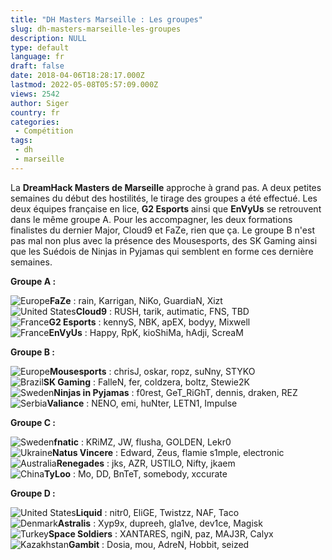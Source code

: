 ```yaml
---
title: "DH Masters Marseille : Les groupes"
slug: dh-masters-marseille-les-groupes
description: NULL
type: default
language: fr
draft: false
date: 2018-04-06T18:28:17.000Z
lastmod: 2022-05-08T05:57:09.000Z
views: 2542
author: Siger
country: fr
categories:
 - Compétition
tags:
 - dh
 - marseille
---
```

La **DreamHack Masters de Marseille** approche à grand pas. A deux petites semaines du début des hostilités, le tirage des groupes a été effectué. Les deux équipes française en lice, **G2 Esports** ainsi que **EnVyUs** se retrouvent dans le même groupe A. Pour les accompagner, les deux formations finalistes du dernier Major, Cloud9 et FaZe, rien que ça. Le groupe B n'est pas mal non plus avec la présence des Mousesports, des SK Gaming ainsi que les Suédois de Ninjas in Pyjamas qui semblent en forme ces dernière semaines.  
  
**Groupe A :**

![Europe](/images/countries/eu.svg)⁠**FaZe** : rain, Karrigan, NiKo, GuardiaN, Xizt  
![United States](/images/countries/us.svg)⁠**Cloud9** : RUSH, tarik, autimatic, FNS, TBD  
![France](/images/countries/fr.svg)⁠**G2 Esports** : kennyS, NBK, apEX, bodyy, Mixwell  
![France](/images/countries/fr.svg)⁠**EnVyUs** : Happy, RpK, kioShiMa, hAdji, ScreaM

**Groupe B :**

![Europe](/images/countries/eu.svg)⁠**Mousesports** : chrisJ, oskar, ropz, suNny, STYKO⁠  
![Brazil](/images/countries/br.svg)⁠**SK Gaming** : FalleN, fer, coldzera, boltz⁠, Stewie2K  
![Sweden](/images/countries/se.svg)⁠**Ninjas in Pyjamas** : f0rest, GeT\_RiGhT, dennis, draken, REZ  
![Serbia](/images/countries/rs.svg)⁠**Valiance** : NENO, emi, huNter, LETN1, Impulse

**Groupe C :**

![Sweden](/images/countries/se.svg)⁠⁠**fnatic** : KRiMZ, JW, flusha, GOLDEN, Lekr0⁠  
![Ukraine](/images/countries/ua.svg)⁠**Natus Vincere** : Edward, Zeus, flamie s1mple, electronic  
![Australia](/images/countries/au.svg)⁠**Renegades** : jks, AZR, USTILO, Nifty, jkaem  
![China](/images/countries/cn.svg)⁠**TyLoo** : Mo, DD, BnTeT, somebody, xccurate

**Groupe D :**

![United States](/images/countries/us.svg)⁠**Liquid** : nitr0, EliGE, Twistzz, NAF, Taco  
![Denmark](/images/countries/dk.svg)⁠**Astralis** : Xyp9x, dupreeh, gla1ve, dev1ce, Magisk  
![Turkey](/images/countries/tr.svg)⁠**Space Soldiers** : XANTARES, ngiN, paz, MAJ3R, Calyx  
![Kazakhstan](/images/countries/kz.svg)⁠**Gambit** : Dosia, mou, AdreN, Hobbit, seized  
  
  
